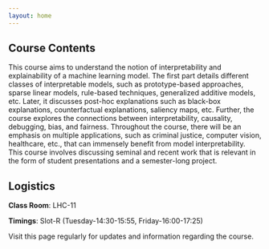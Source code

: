 ```yaml
---
layout: home
---
```

## Course Contents

This course aims to understand the notion of interpretability and explainability of a machine learning model. The first part details different classes of interpretable models, such as prototype-based approaches, sparse linear models, rule-based techniques, generalized additive models, etc. Later, it discusses post-hoc explanations such as black-box explanations, counterfactual explanations, saliency maps, etc. Further, the course explores the connections between interpretability, causality, debugging, bias, and fairness. Throughout the course, there will be an emphasis on multiple applications, such as criminal justice, computer vision, healthcare, etc., that can immensely benefit from model interpretability. This course involves discussing seminal and recent work that is relevant in the form of student presentations and a semester-long project.


## Logistics

**Class Room**: LHC-11 

**Timings**: Slot-R (Tuesday-14:30-15:55, Friday-16:00-17:25)

Visit this page regularly for updates and information regarding the course.<br>
